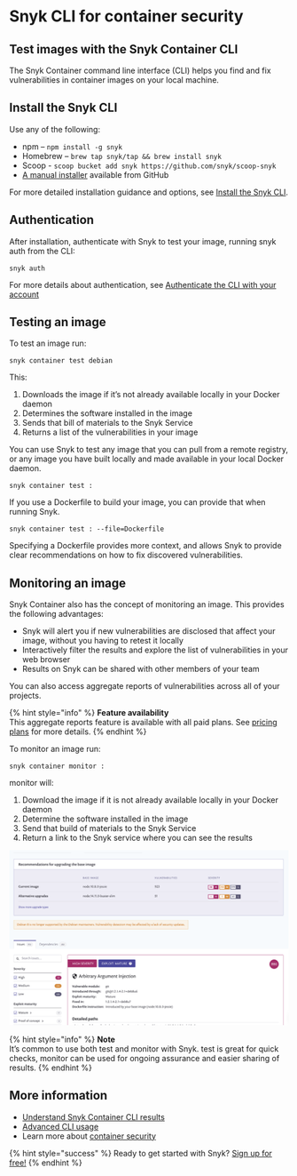 # Snyk CLI for container security

## Test images with the Snyk Container CLI

The Snyk Container command line interface \(CLI\) helps you find and fix vulnerabilities in container images on your local machine.

## Install the Snyk CLI

Use any of the following:

* npm – `npm install -g snyk`
* Homebrew – `brew tap snyk/tap && brew install snyk`
* Scoop - `scoop bucket add snyk https://github.com/snyk/scoop-snyk`
* [A manual installer](https://github.com/snyk/snyk/releases) available from GitHub

For more detailed installation guidance and options, see [Install the Snyk CLI](https://support.snyk.io/hc/articles/360003812538#UUID-7ccc55c8-51f7-ff54-5acf-680dc62bc27e).

## Authentication

After installation, authenticate with Snyk to test your image, running snyk auth from the CLI:

```text
snyk auth
```

For more details about authentication, see [Authenticate the CLI with your account](snyk-cli/install-the-snyk-cli/authenticate-the-cli-with-your-account)

## Testing an image

To test an image run:

```text
snyk container test debian
```

This:

1. Downloads the image if it’s not already available locally in your Docker daemon
2. Determines the software installed in the image
3. Sends that bill of materials to the Snyk Service
4. Returns a list of the vulnerabilities in your image

You can use Snyk to test any image that you can pull from a remote registry, or any image you have built locally and made available in your local Docker daemon.

```text
snyk container test :
```

If you use a Dockerfile to build your image, you can provide that when running Snyk.

```text
snyk container test : --file=Dockerfile
```

Specifying a Dockerfile provides more context, and allows Snyk to provide clear recommendations on how to fix discovered vulnerabilities.

## Monitoring an image

Snyk Container also has the concept of monitoring an image. This provides the following advantages:

* Snyk will alert you if new vulnerabilities are disclosed that affect your image, without you having to retest it locally
* Interactively filter the results and explore the list of vulnerabilities in your web browser
* Results on Snyk can be shared with other members of your team

You can also access aggregate reports of vulnerabilities across all of your projects.

{% hint style="info" %}
**Feature availability**  
This aggregate reports feature is available with all paid plans. See [pricing plans](https://snyk.io/plans/) for more details.
{% endhint %}

To monitor an image run:

```text
snyk container monitor :
```

monitor will:

1. Download the image if it is not already available locally in your Docker daemon
2. Determine the software installed in the image
3. Send that build of materials to the Snyk Service
4. Return a link to the Snyk service where you can see the results

![](../../.gitbook/assets/monitor.png)

{% hint style="info" %}
**Note**  
It’s common to use both test and monitor with Snyk. test is great for quick checks, monitor can be used for ongoing assurance and easier sharing of results.
{% endhint %}

## More information

* [Understand Snyk Container CLI results](snyk-container/snyk-cli-for-container-security/understanding-snyk-container-cli-results)
* [Advanced CLI usage](snyk-container/snyk-cli-for-container-security/advanced-snyk-container-cli-usage)
* Learn more about [container security](https://snyk.io/learn/container-security/)

{% hint style="success" %}
Ready to get started with Snyk? [Sign up for free!](https://snyk.io/login?cta=sign-up&loc=footer&page=support_docs_page)
{% endhint %}

